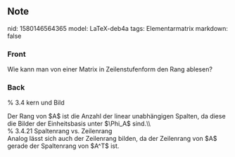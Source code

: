 ## Note
nid: 1580146564365
model: LaTeX-deb4a
tags: Elementarmatrix
markdown: false

### Front
Wie kann man von einer Matrix in Zeilenstufenform den Rang ablesen?

### Back
% 3.4 kern und Bild<div>
</div><div>Der Rang von $A$ ist die Anzahl der linear unabhängigen Spalten, da diese die Bilder der Einheitsbasis unter $\Phi_A$ sind.\\</div><div>
</div><div>% 3.4.21 Spaltenrang vs. Zeilenrang</div><div>
</div><div>Analog lässt sich auch der Zeilenrang bilden, da der Zeilenrang von $A$ gerade der Spaltenrang von $A^T$ ist.</div><div>
</div>
